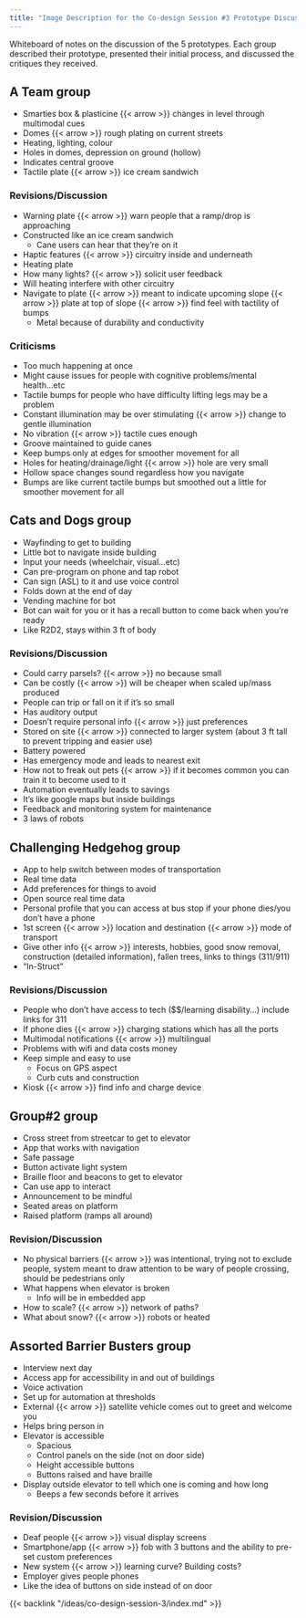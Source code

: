 ```yaml
---
title: "Image Description for the Co-design Session #3 Prototype Discussion Whiteboard"
---
```


Whiteboard of notes on the discussion of the 5 prototypes. Each group described their prototype, presented their initial process, and discussed the critiques they received.

## A Team group

* Smarties box & plasticine {{< arrow >}} changes in level through multimodal cues
* Domes {{< arrow >}} rough plating on current streets
* Heating, lighting, colour
* Holes in domes, depression on ground (hollow)
* Indicates central groove
* Tactile plate {{< arrow >}} ice cream sandwich

### Revisions/Discussion

* Warning plate {{< arrow >}} warn people that a ramp/drop is approaching
* Constructed like an ice cream sandwich
  * Cane users can hear that they’re on it
* Haptic features {{< arrow >}} circuitry inside and underneath
* Heating plate
* How many lights? {{< arrow >}} solicit user feedback
* Will heating interfere with other circuitry
* Navigate to plate {{< arrow >}} meant to indicate upcoming slope {{< arrow >}} plate at top of slope {{< arrow >}} find feel with tactility of bumps
  * Metal because of durability and conductivity

### Criticisms

* Too much happening at once
* Might cause issues for people with cognitive problems/mental health...etc
* Tactile bumps for people who have difficulty lifting legs may be a problem
* Constant illumination may be over stimulating {{< arrow >}} change to gentle illumination
* No vibration {{< arrow >}} tactile cues enough
* Groove maintained to guide canes
* Keep bumps only at edges for smoother movement for all
* Holes for heating/drainage/light {{< arrow >}} hole are very small
* Hollow space changes sound regardless how you navigate
* Bumps are like current tactile bumps but smoothed out a little for smoother movement for all

## Cats and Dogs group

* Wayfinding to get to building
* Little bot to navigate inside building
* Input your needs (wheelchair, visual...etc)
* Can pre-program on phone and tap robot
* Can sign (ASL) to it and use voice control
* Folds down at the end of day
* Vending machine for bot
* Bot can wait for you or it has a recall button to come back when you’re ready
* Like R2D2, stays within 3 ft of body

### Revisions/Discussion

* Could carry parsels? {{< arrow >}} no because small
* Can be costly {{< arrow >}} will be cheaper when scaled up/mass produced
* People can trip or fall on it if it’s so small
* Has auditory output
* Doesn’t require personal info {{< arrow >}} just preferences
* Stored on site {{< arrow >}} connected to larger system (about 3 ft tall to prevent tripping and easier use)
* Battery powered
* Has emergency mode and leads to nearest exit
* How not to freak out pets {{< arrow >}} if it becomes common you can train it to become used to it
* Automation eventually leads to savings
* It’s like google maps but inside buildings
* Feedback and monitoring system for maintenance
* 3 laws of robots

## Challenging Hedgehog group

* App to help switch between modes of transportation
* Real time data
* Add preferences for things to avoid
* Open source real time data
* Personal profile that you can access at bus stop if your phone dies/you don’t have a phone
* 1st screen {{< arrow >}} location and destination {{< arrow >}} mode of transport
* Give other info {{< arrow >}} interests, hobbies, good snow removal, construction (detailed information), fallen trees, links to things (311/911)
* “In-Struct”

### Revisions/Discussion

* People who don’t have access to tech ($$/learning disability…) include links for 311
* If phone dies {{< arrow >}} charging stations which has all the ports
* Multimodal notifications {{< arrow >}} multilingual
* Problems with wifi and data costs money
* Keep simple and easy to use
  * Focus on GPS aspect
  * Curb cuts and construction
* Kiosk {{< arrow >}} find info and charge device

## Group#2 group

* Cross street from streetcar to get to elevator
* App that works with navigation
* Safe passage
* Button activate light system
* Braille floor and beacons to get to elevator
* Can use app to interact
* Announcement to be mindful
* Seated areas on platform
* Raised platform (ramps all around)

### Revision/Discussion

* No physical barriers {{< arrow >}} was intentional, trying not to exclude people, system meant to draw attention to be wary of people crossing, should be pedestrians only
* What happens when elevator is broken
  * Info will be in embedded app
* How to scale? {{< arrow >}} network of paths?
* What about snow? {{< arrow >}} robots or heated

## Assorted Barrier Busters group

* Interview next day
* Access app for accessibility in and out of buildings
* Voice activation
* Set up for automation at thresholds
* External {{< arrow >}} satellite vehicle comes out to greet and welcome you
* Helps bring person in
* Elevator is accessible
  * Spacious
  * Control panels on the side (not on door side)
  * Height accessible buttons
  * Buttons raised and have braille
* Display outside elevator to tell which one is coming and how long
  * Beeps a few seconds before it arrives

### Revision/Discussion

* Deaf people {{< arrow >}} visual display screens
* Smartphone/app {{< arrow >}} fob with 3 buttons and the ability to pre-set custom preferences
* New system {{< arrow >}} learning curve? Building costs?
* Employer gives people phones
* Like the idea of buttons on side instead of on door

{{< backlink "/ideas/co-design-session-3/index.md" >}}
